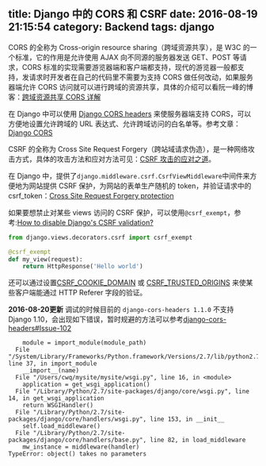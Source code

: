 title: Django 中的 CORS 和 CSRF
date: 2016-08-19 21:15:54
category: Backend
tags: django
---

CORS 的全称为 Cross-origin resource sharing（跨域资源共享），是 W3C 的一个标准，它的作用是允许使用 AJAX 向不同源的服务器发送 GET、POST 等请求，CORS 标准的实现需要游览器端和客户端都支持，现代的游览器一般都支持，发请求时开发者在自己的代码里不需要为支持 CORS 做任何改动，如果服务器端允许 CORS 访问就可以进行跨域的资源共享，具体的介绍可以看阮一峰的博客：[跨域资源共享 CORS 详解](http://www.ruanyifeng.com/blog/2016/04/cors.html)

在 Django 中可以使用 [Django CORS headers](https://github.com/ottoyiu/django-cors-headers) 来使服务器端支持 CORS，可以方便地设置允许跨域的 URL 表达式、允许跨域访问的白名单等。参考文章：[Django CORS](http://www.vinta.com.br/blog/2015/django-cors/)

CSRF 的全称为 Cross Site Request Forgery（跨站域请求伪造），是一种网络攻击方式，具体的攻击方法和应对方法可见：[CSRF 攻击的应对之道](http://www.ibm.com/developerworks/cn/web/1102_niugang_csrf/)。

在 Django 中，提供了`django.middleware.csrf.CsrfViewMiddleware`中间件来方便地为网站提供 CSRF 保护，为网站的表单生产随机的 token，并验证请求中的 csrf_token：[Cross Site Request Forgery protection](https://docs.djangoproject.com/en/1.10/ref/csrf/)

如果要想禁止对某些 views 访问的 CSRF 保护，可以使用`@csrf_exempt`，参考:[How to disable Django's CSRF validation?](http://stackoverflow.com/questions/16458166/how-to-disable-djangos-csrf-validation)
```python
from django.views.decorators.csrf import csrf_exempt

@csrf_exempt
def my_view(request):
    return HttpResponse('Hello world')
```

还可以通过设置[CSRF_COOKIE_DOMAIN](https://docs.djangoproject.com/en/1.10/ref/settings/#csrf-cookie-domain) 或 [CSRF_TRUSTED_ORIGINS](https://docs.djangoproject.com/en/1.10/ref/settings/#csrf-trusted-origins) 来使某些客户端能通过 HTTP Referer 字段的验证。

**2016-08-20更新**
调试的时候目前的 `django-cors-headers 1.1.0` 不支持 Django 1.10，会出现如下错误，暂时规避的方法可以参考[django-cors-headers#Issue-102](https://github.com/ottoyiu/django-cors-headers/issues/102)
```
    module = import_module(module_path)
  File "/System/Library/Frameworks/Python.framework/Versions/2.7/lib/python2.7/importlib/__init__.py", line 37, in import_module
    __import__(name)
  File "/Users/cwq/mysite/mysite/wsgi.py", line 16, in <module>
    application = get_wsgi_application()
  File "/Library/Python/2.7/site-packages/django/core/wsgi.py", line 14, in get_wsgi_application
    return WSGIHandler()
  File "/Library/Python/2.7/site-packages/django/core/handlers/wsgi.py", line 153, in __init__
    self.load_middleware()
  File "/Library/Python/2.7/site-packages/django/core/handlers/base.py", line 82, in load_middleware
    mw_instance = middleware(handler)
TypeError: object() takes no parameters
```
